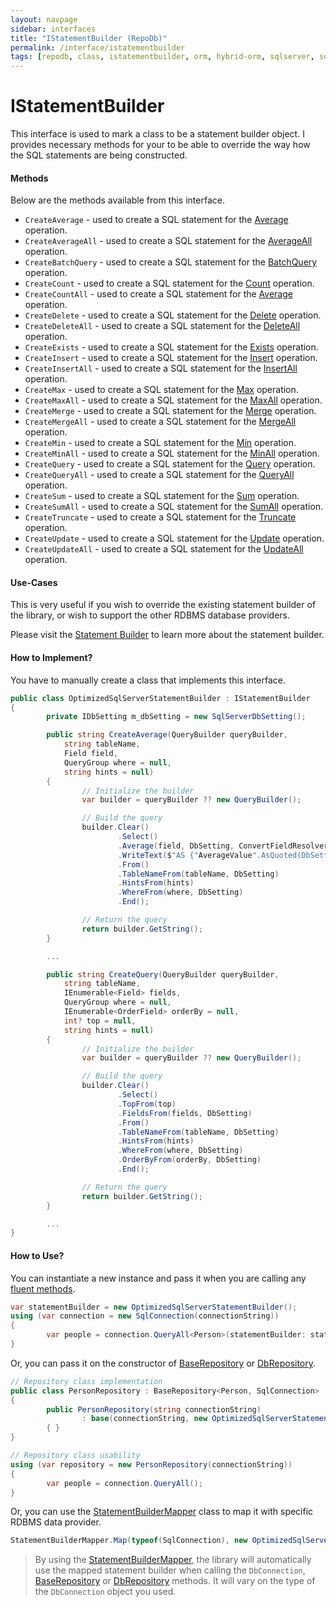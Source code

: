 ```yaml
---
layout: navpage
sidebar: interfaces
title: "IStatementBuilder (RepoDb)"
permalink: /interface/istatementbuilder
tags: [repodb, class, istatementbuilder, orm, hybrid-orm, sqlserver, sqlite, mysql, postgresql]
---
```


# IStatementBuilder

This interface is used to mark a class to be a statement builder object. I provides necessary methods for your to be able to override the way how the SQL statements are being constructed.

#### Methods

Below are the methods available from this interface.

- `CreateAverage` - used to create a SQL statement for the [Average](/operation/average) operation.
- `CreateAverageAll` - used to create a SQL statement for the [AverageAll](/operation/averageall) operation.
- `CreateBatchQuery` - used to create a SQL statement for the [BatchQuery](/operation/batchquery) operation.
- `CreateCount` - used to create a SQL statement for the [Count](/operation/count) operation.
- `CreateCountAll` - used to create a SQL statement for the [Average](/operation/countall) operation.
- `CreateDelete` - used to create a SQL statement for the [Delete](/operation/delete) operation.
- `CreateDeleteAll` - used to create a SQL statement for the [DeleteAll](/operation/deleteall) operation.
- `CreateExists` - used to create a SQL statement for the [Exists](/operation/exists) operation.
- `CreateInsert` - used to create a SQL statement for the [Insert](/operation/insert) operation.
- `CreateInsertAll` - used to create a SQL statement for the [InsertAll](/operation/insertall) operation.
- `CreateMax` - used to create a SQL statement for the [Max](/operation/max) operation.
- `CreateMaxAll` - used to create a SQL statement for the [MaxAll](/operation/maxall) operation.
- `CreateMerge` - used to create a SQL statement for the [Merge](/operation/merge) operation.
- `CreateMergeAll` - used to create a SQL statement for the [MergeAll](/operation/mergeall) operation.
- `CreateMin` - used to create a SQL statement for the [Min](/operation/min) operation.
- `CreateMinAll` - used to create a SQL statement for the [MinAll](/operation/minall) operation.
- `CreateQuery` - used to create a SQL statement for the [Query](/operation/query) operation.
- `CreateQueryAll` - used to create a SQL statement for the [QueryAll](/operation/queryall) operation.
- `CreateSum` - used to create a SQL statement for the [Sum](/operation/sum) operation.
- `CreateSumAll` - used to create a SQL statement for the [SumAll](/operation/sumall) operation.
- `CreateTruncate` - used to create a SQL statement for the [Truncate](/operation/truncate) operation.
- `CreateUpdate` - used to create a SQL statement for the [Update](/operation/update) operation.
- `CreateUpdateAll` - used to create a SQL statement for the [UpdateAll](/operation/updateall) operation.

#### Use-Cases

This is very useful if you wish to override the existing statement builder of the library, or wish to support the other RDBMS database providers.

Please visit the [Statement Builder](/extensibility/statementbuilder) to learn more about the statement builder.

#### How to Implement?

You have to manually create a class that implements this interface.

```csharp
public class OptimizedSqlServerStatementBuilder : IStatementBuilder
{
        private IDbSetting m_dbSetting = new SqlServerDbSetting();

        public string CreateAverage(QueryBuilder queryBuilder,
            string tableName,
            Field field,
            QueryGroup where = null,
            string hints = null)
        {
                // Initialize the builder
                var builder = queryBuilder ?? new QueryBuilder();

                // Build the query
                builder.Clear()
                        .Select()
                        .Average(field, DbSetting, ConvertFieldResolver)
                        .WriteText($"AS {"AverageValue".AsQuoted(DbSetting)}")
                        .From()
                        .TableNameFrom(tableName, DbSetting)
                        .HintsFrom(hints)
                        .WhereFrom(where, DbSetting)
                        .End();

                // Return the query
                return builder.GetString();
        }

        ...

        public string CreateQuery(QueryBuilder queryBuilder,
            string tableName,
            IEnumerable<Field> fields,
            QueryGroup where = null,
            IEnumerable<OrderField> orderBy = null,
            int? top = null,
            string hints = null)
        {
                // Initialize the builder
                var builder = queryBuilder ?? new QueryBuilder();

                // Build the query
                builder.Clear()
                        .Select()
                        .TopFrom(top)
                        .FieldsFrom(fields, DbSetting)
                        .From()
                        .TableNameFrom(tableName, DbSetting)
                        .HintsFrom(hints)
                        .WhereFrom(where, DbSetting)
                        .OrderByFrom(orderBy, DbSetting)
                        .End();

                // Return the query
                return builder.GetString();
        }

        ...
}
```

#### How to Use?

You can instantiate a new instance and pass it when you are calling any [fluent methods](/docs/fluent-methods).

```csharp
var statementBuilder = new OptimizedSqlServerStatementBuilder();
using (var connection = new SqlConnection(connectionString))
{
        var people = connection.QueryAll<Person>(statementBuilder: statementBuilder);
}
```

Or, you can pass it on the constructor of [BaseRepository](/class/baserepository) or [DbRepository](/class/dbrepository).

```csharp
// Repository class implementation
public class PersonRepository : BaseRepository<Person, SqlConnection>
{
        public PersonRepository(string connectionString)
                : base(connectionString, new OptimizedSqlServerStatementBuilder())
        { }
}

// Repository class usability
using (var repository = new PersonRepository(connectionString))
{
        var people = connection.QueryAll();
}
```

Or, you can use the [StatementBuilderMapper](/mapper/statementbuildermapper) class to map it with specific RDBMS data provider.

```csharp
StatementBuilderMapper.Map(typeof(SqlConnection), new OptimizedSqlServerStatementBuilder(), true);
```

> By using the [StatementBuilderMapper](/mapper/statementbuildermapper), the library will automatically use the mapped statement builder when calling the `DbConnection`, [BaseRepository](/class/baserepository) or [DbRepository](/class/dbrepository) methods. It will vary on the type of the `DbConnection` object you used.